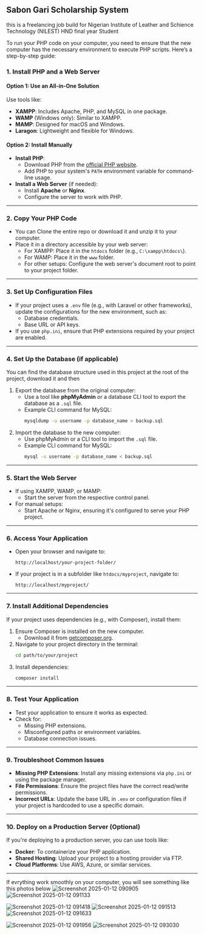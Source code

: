 ## Sabon Gari Scholarship System
this is a freelancing job build for Nigerian Institute of Leather and Schience Technology (NILEST) HND final year Student 

To run your PHP code on your computer, you need to ensure that the new computer has the necessary environment to execute PHP scripts. Here’s a step-by-step guide:

### **1. Install PHP and a Web Server**
#### **Option 1: Use an All-in-One Solution**
Use tools like:
- **XAMPP**: Includes Apache, PHP, and MySQL in one package.
- **WAMP** (Windows only): Similar to XAMPP.
- **MAMP**: Designed for macOS and Windows.
- **Laragon**: Lightweight and flexible for Windows.

#### **Option 2: Install Manually**
- **Install PHP**:
  - Download PHP from the [official PHP website](https://www.php.net/).
  - Add PHP to your system's `PATH` environment variable for command-line usage.
- **Install a Web Server** (if needed):
  - Install **Apache** or **Nginx**.
  - Configure the server to work with PHP.

---

### **2. Copy Your PHP Code**
- You can Clone the entire repo or download it and unzip it to your computer.
- Place it in a directory accessible by your web server:
  - For XAMPP: Place it in the `htdocs` folder (e.g., `C:\xampp\htdocs\`).
  - For WAMP: Place it in the `www` folder.
  - For other setups: Configure the web server's document root to point to your project folder.

---

### **3. Set Up Configuration Files**
- If your project uses a `.env` file (e.g., with Laravel or other frameworks), update the configurations for the new environment, such as:
  - Database credentials.
  - Base URL or API keys.
- If you use `php.ini`, ensure that PHP extensions required by your project are enabled.

---

### **4. Set Up the Database (if applicable)**
You can find the database structure used in this project at the root of the project, download it and then
1. Export the database from the original computer:
   - Use a tool like **phpMyAdmin** or a database CLI tool to export the database as a `.sql` file.
   - Example CLI command for MySQL:
     ```bash
     mysqldump -u username -p database_name > backup.sql
     ```
2. Import the database to the new computer:
   - Use phpMyAdmin or a CLI tool to import the `.sql` file.
   - Example CLI command for MySQL:
     ```bash
     mysql -u username -p database_name < backup.sql
     ```

---

### **5. Start the Web Server**
- If using XAMPP, WAMP, or MAMP:
  - Start the server from the respective control panel.
- For manual setups:
  - Start Apache or Nginx, ensuring it's configured to serve your PHP project.

---

### **6. Access Your Application**
- Open your browser and navigate to:
  ```text
  http://localhost/your-project-folder/
  ```
- If your project is in a subfolder like `htdocs/myproject`, navigate to:
  ```text
  http://localhost/myproject/
  ```

---

### **7. Install Additional Dependencies**
If your project uses dependencies (e.g., with Composer), install them:
1. Ensure Composer is installed on the new computer.
   - Download it from [getcomposer.org](https://getcomposer.org/).
2. Navigate to your project directory in the terminal:
   ```bash
   cd path/to/your/project
   ```
3. Install dependencies:
   ```bash
   composer install
   ```

---

### **8. Test Your Application**
- Test your application to ensure it works as expected.
- Check for:
  - Missing PHP extensions.
  - Misconfigured paths or environment variables.
  - Database connection issues.

---

### **9. Troubleshoot Common Issues**
- **Missing PHP Extensions**: Install any missing extensions via `php.ini` or using the package manager.
- **File Permissions**: Ensure the project files have the correct read/write permissions.
- **Incorrect URLs**: Update the base URL in `.env` or configuration files if your project is hardcoded to use a specific domain.

---

### **10. Deploy on a Production Server (Optional)**
If you're deploying to a production server, you can use tools like:
- **Docker**: To containerize your PHP application.
- **Shared Hosting**: Upload your project to a hosting provider via FTP.
- **Cloud Platforms**: Use AWS, Azure, or similar services.

---

If evrything work smoothly on your computer, you will see something like this photos below
![Screenshot 2025-01-12 090905](https://github.com/user-attachments/assets/908c67cf-ab60-4a3b-8aa7-88a9f110ea9c)
![Screenshot 2025-01-12 091133](https://github.com/user-attachments/assets/8e7e6f88-1e76-4c7c-a130-c4fd41536442)

![Screenshot 2025-01-12 091418](https://github.com/user-attachments/assets/f22c5a40-8b8e-47fd-ac11-1a1f38d88f7e)
![Screenshot 2025-01-12 091513](https://github.com/user-attachments/assets/fda683b2-16c8-4484-a8ef-c7596ee0942c)
![Screenshot 2025-01-12 091633](https://github.com/user-attachments/assets/237c969b-d76a-4367-aba1-7489b218b37d)

![Screenshot 2025-01-12 091956](https://github.com/user-attachments/assets/d50ba4b3-88ad-4e0f-8a57-1a36975ebfed)
![Screenshot 2025-01-12 093030](https://github.com/user-attachments/assets/9b7166a2-4202-49f6-9ba3-69b75249fa47)

